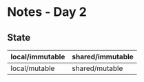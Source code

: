 # Notes - Day 2

## State

| local/immutable | shared/immutable  |
|-----------------|-------------------|
| local/mutable   | shared/mutable    |

